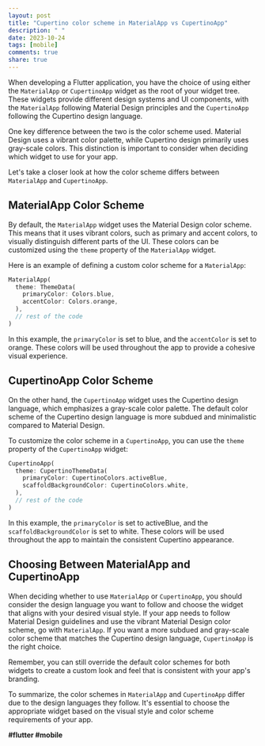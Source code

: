```yaml
---
layout: post
title: "Cupertino color scheme in MaterialApp vs CupertinoApp"
description: " "
date: 2023-10-24
tags: [mobile]
comments: true
share: true
---
```


When developing a Flutter application, you have the choice of using either the `MaterialApp` or `CupertinoApp` widget as the root of your widget tree. These widgets provide different design systems and UI components, with the `MaterialApp` following Material Design principles and the `CupertinoApp` following the Cupertino design language.

One key difference between the two is the color scheme used. Material Design uses a vibrant color palette, while Cupertino design primarily uses gray-scale colors. This distinction is important to consider when deciding which widget to use for your app.

Let's take a closer look at how the color scheme differs between `MaterialApp` and `CupertinoApp`.

## MaterialApp Color Scheme

By default, the `MaterialApp` widget uses the Material Design color scheme. This means that it uses vibrant colors, such as primary and accent colors, to visually distinguish different parts of the UI. These colors can be customized using the `theme` property of the `MaterialApp` widget.

Here is an example of defining a custom color scheme for a `MaterialApp`:

```dart
MaterialApp(
  theme: ThemeData(
    primaryColor: Colors.blue,
    accentColor: Colors.orange,
  ),
  // rest of the code
)
```

In this example, the `primaryColor` is set to blue, and the `accentColor` is set to orange. These colors will be used throughout the app to provide a cohesive visual experience.

## CupertinoApp Color Scheme

On the other hand, the `CupertinoApp` widget uses the Cupertino design language, which emphasizes a gray-scale color palette. The default color scheme of the Cupertino design language is more subdued and minimalistic compared to Material Design.

To customize the color scheme in a `CupertinoApp`, you can use the `theme` property of the `CupertinoApp` widget:

```dart
CupertinoApp(
  theme: CupertinoThemeData(
    primaryColor: CupertinoColors.activeBlue,
    scaffoldBackgroundColor: CupertinoColors.white,
  ),
  // rest of the code
)
```

In this example, the `primaryColor` is set to activeBlue, and the `scaffoldBackgroundColor` is set to white. These colors will be used throughout the app to maintain the consistent Cupertino appearance.

## Choosing Between MaterialApp and CupertinoApp

When deciding whether to use `MaterialApp` or `CupertinoApp`, you should consider the design language you want to follow and choose the widget that aligns with your desired visual style. If your app needs to follow Material Design guidelines and use the vibrant Material Design color scheme, go with `MaterialApp`. If you want a more subdued and gray-scale color scheme that matches the Cupertino design language, `CupertinoApp` is the right choice.

Remember, you can still override the default color schemes for both widgets to create a custom look and feel that is consistent with your app's branding.

To summarize, the color schemes in `MaterialApp` and `CupertinoApp` differ due to the design languages they follow. It's essential to choose the appropriate widget based on the visual style and color scheme requirements of your app.

**#flutter #mobile**
